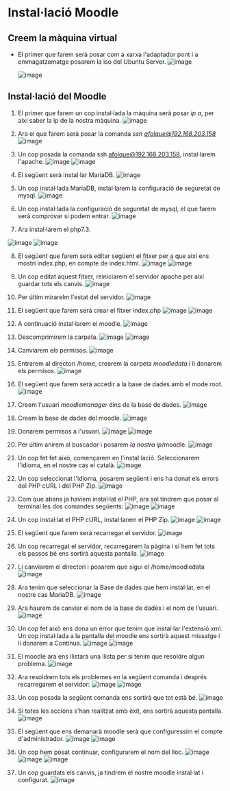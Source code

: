 # Instal·lació Moodle

## Creem la màquina virtual

- El primer que farem serà posar com a xarxa l'adaptador pont i a emmagatzematge posarem la iso del Ubuntu Server. 
  ![image](https://user-images.githubusercontent.com/104194793/204559342-0ed97402-51c3-4f1d-999e-5e88dedc91ec.png)

  ![image](https://user-images.githubusercontent.com/104194793/204559563-5299ccb1-32c6-4a49-970b-471310bf0814.png)

## Instal·lació del Moodle

1. El primer que farem un cop instal·lada la màquina serà posar *ip a*, per així saber la ip de la nostra màquina.
  ![image](https://user-images.githubusercontent.com/104194793/204563025-d0f12bf5-834b-4a99-a906-a9ffdeb75f90.png)
  
2. Ara el que farem serà posar la comanda *ssh afolque@192.168.203.158*
  ![image](https://user-images.githubusercontent.com/104194793/204563522-01e259c6-70bb-42c5-876e-6df93a8d2463.png)

3. Un cop posada la comanda ssh afolque@192.168.203.158, instal·larem l'apache.
   ![image](https://user-images.githubusercontent.com/104194793/204564056-b962205b-f2e7-4606-b6b0-2070c8987aab.png)
   ![image](https://user-images.githubusercontent.com/104194793/204564238-e9ba08f8-5fdf-4d5b-804a-8b4eeb068067.png)

4. El següent serà instal·lar MariaDB.
  ![image](https://user-images.githubusercontent.com/104194793/204564497-c8d2e548-0bc1-439e-ae7f-d1c6f16c692d.png)

5. Un cop instal·lada MariaDB, instal·larem la configuració de seguretat de mysql.
  ![image](https://user-images.githubusercontent.com/104194793/204564764-413ca477-4864-4b64-be04-5f7fd251df2a.png)

6. Un cop instal·lada la configuració de seguretat de mysql, el que farem serà comprovar si podem entrar. 
  ![image](https://user-images.githubusercontent.com/104194793/204566076-96d0afc6-bd7d-47b3-b213-88556be00f5f.png)
  
7. Ara instal·larem el php7.3.

 ![image](https://user-images.githubusercontent.com/104194793/205083658-a7d544ba-398b-478a-9a81-a24e650c6b75.png)
  ![image](https://user-images.githubusercontent.com/104194793/204568423-b641a827-a884-4224-9fde-654d0e4b4a1b.png)

8. El següent que farem serà editar següent el fitxer per a que així ens mostri index.php, en compte de index.html.
  ![image](https://user-images.githubusercontent.com/104194793/204569746-56b5baa4-0d3c-4317-b9b3-a9f4f6cb1e80.png)
  ![image](https://user-images.githubusercontent.com/104194793/204570053-40ebb10f-189a-4f5e-bbcd-f32e4a8386f3.png)
  
9. Un cop editat aquest fitxer, reiniciarem el servidor apache per així guardar tots els canvis. 
  ![image](https://user-images.githubusercontent.com/104194793/204570530-17003a40-f234-4cc4-bfe4-06506c0f3ab7.png)

10. Per últim mirarelm l'estat del servidor. 
  ![image](https://user-images.githubusercontent.com/104194793/204570829-7f67ac02-8185-43a4-90c6-608ca8cf5ca3.png)

11. El següent que farem serà crear el fitxer index.php
  ![image](https://user-images.githubusercontent.com/104194793/204572462-f491741a-1111-4bb1-98f6-9fbde64a5b5e.png)
  ![image](https://user-images.githubusercontent.com/104194793/204572686-846ff5fd-9ca6-4535-a8ac-95429c817ec6.png)

12. A continuació instal·larem el moodle.
  ![image](https://user-images.githubusercontent.com/104194793/204573166-501df8d3-93b4-4f42-8e67-d19276085142.png)

13. Descomprimirem la carpeta. 
  ![image](https://user-images.githubusercontent.com/104194793/204573505-5742c94e-10ab-4c4f-8b61-3af1f5837c52.png)
  ![image](https://user-images.githubusercontent.com/104194793/204573838-3958d8cf-5098-4e89-b345-328a8131235c.png)

14. Canviarem els permisos.
  ![image](https://user-images.githubusercontent.com/104194793/204574086-f9dc51d4-d7b0-4e7d-a393-84be405f55be.png)

15. Entrarem al directori /home, crearem la carpeta *moodledata* i li donarem els permisos.
  ![image](https://user-images.githubusercontent.com/104194793/204574676-821efd95-881e-4628-bf1d-8f0ec2989fd4.png)

16. El següent que farem serà accedir a la base de dades amb el mode root.
  ![image](https://user-images.githubusercontent.com/104194793/204574904-4d7a9552-0a2b-49a9-b208-3e6dee2701d0.png)

17. Creem l'usuari *moodlemanager* dins de la base de dades.
  ![image](https://user-images.githubusercontent.com/104194793/204575253-a2331d1f-957f-449a-a236-2105f827b206.png)

18. Creem la base de dades del moodle.
  ![image](https://user-images.githubusercontent.com/104194793/204575473-40fe57d6-dcdf-482b-a0a5-cdfb4f245a66.png)

19. Donarem permisos a l'usuari.
  ![image](https://user-images.githubusercontent.com/104194793/204575729-b3c09218-6f09-4341-b6a4-819c9f91dbf3.png)
  ![image](https://user-images.githubusercontent.com/104194793/204575839-9f57b5c5-960d-45d2-bbc0-0cfbf05f175c.png)

20. Per últim anirem al buscador i posarem *la nostra ip*/moodle.
    ![image](https://user-images.githubusercontent.com/104194793/204576133-97ab855b-0a3f-4d3c-b167-b4ec8a5fb3f0.png)

21. Un cop fet fet això, començarem en l'instal·lació. Seleccionarem l'idioma, en el nostre cas el català. 
    ![image](https://user-images.githubusercontent.com/104194793/205074582-45e6bf24-07c0-4751-8628-6145ee55ab1a.png)

22. Un cop seleccionat l'idioma, posarem següent i ens ha donat els errors del PHP cURL i del PHP Zip.
    ![image](https://user-images.githubusercontent.com/104194793/205075041-dabb22d6-942a-4750-908c-da4c37e87de0.png)


23. Com que abans ja haviem instal·lat el PHP, ara sol tindrem que posar al terminal les dos comandes següents: 
  ![image](https://user-images.githubusercontent.com/104194793/205080091-652ffa64-b46a-462e-b97b-9dfc44f541c4.png)
  ![image](https://user-images.githubusercontent.com/104194793/205080143-0d569dc8-dff5-42b0-b89e-b66d7424e118.png)


24. Un cop instal·lat el PHP cURL, instal·larem el PHP Zip. 
  ![image](https://user-images.githubusercontent.com/104194793/205080426-d23de059-8934-4e63-b84c-fee9b6ec5df4.png)
  ![image](https://user-images.githubusercontent.com/104194793/205080617-ad6fa29d-913e-4dd8-b76f-4bc97e8385ab.png)


25. El següent que farem serà recarregar el servidor.
  ![image](https://user-images.githubusercontent.com/104194793/205080845-c8aa4af9-066d-4c45-bed3-d0e6378393f0.png)


26. Un cop recarregat el servidor, recarregarem la pàgina i si hem fet tots els passos bé ens sortirà aquesta pantalla.
  ![image](https://user-images.githubusercontent.com/104194793/205081107-bbf433a2-5807-48f2-bb1b-5f08c97ade06.png)


27. Li canviarem el directori i posarem que sigui el /home/moodledata
  ![image](https://user-images.githubusercontent.com/104194793/205081390-6392ae40-d4fa-4dc4-8034-dffc22237f95.png)


28. Ara tenim que seleccionar la Base de dades que hem instal·lat, en el nostre cas MariaDB. 
  ![image](https://user-images.githubusercontent.com/104194793/205081688-0c9e84f8-8450-4da4-80f1-dab5dc092ca9.png)


29. Ara haurem de canviar el nom de la base de dades i el nom de l'usuari.
  ![image](https://user-images.githubusercontent.com/104194793/205082206-65bb83e5-e088-4e4c-8bdb-beb5b6bccc8c.png)


30. Un cop fet això ens dona un error que tenim que instal·lar l'extensió xml. Un cop instal·lada a la pantalla del moodle ens sortirà aquest missatge i li donarem a Continua. 
  ![image](https://user-images.githubusercontent.com/104194793/205085872-3d73e462-039a-45d2-83ef-d5f01f8cc6fc.png)
  ![image](https://user-images.githubusercontent.com/104194793/205086169-90fbd4bc-b9cd-4a05-82c8-43e79cc6c756.png)

31. El moodle ara ens llistarà una llista per si tenim que resoldre algun problema. 
  ![image](https://user-images.githubusercontent.com/104194793/205086438-548a3e81-8cb4-407a-94d1-803ebd69006e.png)


32. Ara resoldrem tots els problemes en la següent comanda i després recarregarem el servidor:
  ![image](https://user-images.githubusercontent.com/104194793/205086846-491cded2-5b8c-4c96-bb23-b795bcf156f2.png)
  ![image](https://user-images.githubusercontent.com/104194793/205087080-1551d9c0-8dc3-400d-ad39-32215a747b37.png)


33. Un cop posada la següent comanda ens sortirà que tot està bé. 
  ![image](https://user-images.githubusercontent.com/104194793/205087181-a31b42d6-6300-4df3-b98f-403950070d14.png)


34. Si totes les accions s'han realitzat amb èxit, ens sortirà aquesta pantalla. 
  ![image](https://user-images.githubusercontent.com/104194793/205087638-ee4c23db-89f3-4b81-a6a9-816cbca8fb29.png)

35. El següent que ens demanarà moodle serà que configuressim el compte d'administrador. 
  ![image](https://user-images.githubusercontent.com/104194793/205087889-a485b113-50c4-4607-a194-981745a9b0a7.png)
  ![image](https://user-images.githubusercontent.com/104194793/205089304-6e094164-c7a7-4f8b-ab14-396bb78b040f.png)


36. Un cop hem posat continuar, configurarem el nom del lloc. 
  ![image](https://user-images.githubusercontent.com/104194793/205090772-86ea7bb8-1bc9-44f6-b8b3-f84c25ecea23.png)
  ![image](https://user-images.githubusercontent.com/104194793/205090828-58905f0b-cef2-4419-858d-fe48d668dd89.png)
  ![image](https://user-images.githubusercontent.com/104194793/205091214-1cc85942-3122-4a31-b2a6-2fb898cbc3c3.png)
  
37. Un cop guardats els canvis, ja tindrem el nostre moodle instal·lat i configurat.
  ![image](https://user-images.githubusercontent.com/104194793/205091505-05d93fc9-ef70-4d8f-89fc-4f4551c41958.png)


  



  


